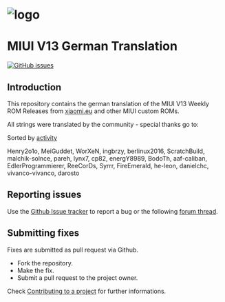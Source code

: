 # ![logo](https://i41.servimg.com/u/f41/18/23/59/53/miui1310.png)
# MIUI V13 German Translation

[![GitHub issues](https://img.shields.io/github/issues-raw/berlinux2016/MIUI13.svg)](https://github.com/berlinux2016/MIUI13/issues "GitHub issues")

## Introduction

This repository contains the german translation of the MIUI V13 Weekly ROM Releases from [xiaomi.eu](https://xiaomi.eu/community/forums/miui-rom-releases.103/) and other MIUI custom ROMs.

All strings were translated by the community - special thanks go to:

Sorted by [activity](https://github.com/berlinux2016/MIUI13/graphs/contributors)

Henry2o1o, MeiGuddet, WorXeN, ingbrzy, berlinux2016, ScratchBuild, malchik-solnce, pareh, lynx7, cp82, energY8989, BodoTh, aaf-caliban, EdlerProgrammierer, ReeCorDs, Syrrr, FireEmerald, he-leon, danielchc, vivanco-vivanco, darosto

## Reporting issues

Use the [Github Issue tracker](https://github.com/berlinux2016/MIUI13/issues) to report a bug or the following [forum thread](https://xiaomi.eu/community/forums/german-translation.8/).


## Submitting fixes

Fixes are submitted as pull request via Github.

- Fork the repository.
- Make the fix.
- Submit a pull request to the project owner.

Check [Contributing to a project](https://guides.github.com/activities/forking) for further informations.
